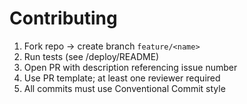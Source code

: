 # Contributing

1. Fork repo → create branch `feature/<name>`  
2. Run tests (see /deploy/README)  
3. Open PR with description referencing issue number  
4. Use PR template; at least one reviewer required  
5. All commits must use Conventional Commit style

